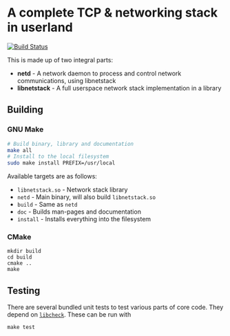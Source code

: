 # A complete TCP & networking stack in userland
[![Build Status](https://drone.adam-ant.co.uk/api/badges/frebib/netd/status.svg)](https://drone.adam-ant.co.uk/frebib/netd)

This is made up of two integral parts:

* **netd** - A network daemon to process and control network communications, using libnetstack
* **libnetstack** - A full userspace network stack implementation in a library

## Building

### GNU Make
```bash
# Build binary, library and documentation
make all
# Install to the local filesystem
sudo make install PREFIX=/usr/local
```

Available targets are as follows:

* `libnetstack.so`  - Network stack library
* `netd`            - Main binary, will also build `libnetstack.so`
* `build`           - Same as `netd`
* `doc`             - Builds man-pages and documentation
* `install`         - Installs everything into the filesystem

### CMake
```
mkdir build
cd build
cmake ..
make
```

## Testing

There are several bundled unit tests to test various parts of core code. They depend on [`libcheck`](https://github.com/libcheck/check).
These can be run with
```
make test
```
